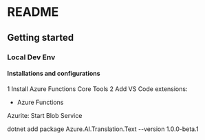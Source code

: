 # README

## Getting started

### Local Dev Env

#### Installations and configurations

1 Install Azure Functions Core Tools
2 Add VS Code extensions:
  - Azure Functions

Azurite: Start Blob Service


dotnet add package Azure.AI.Translation.Text --version 1.0.0-beta.1